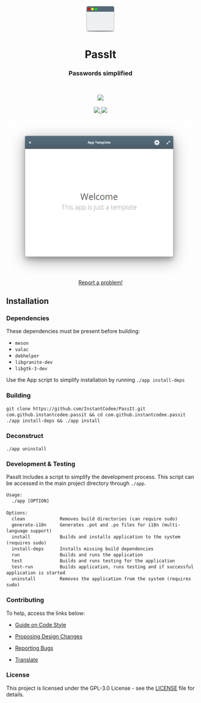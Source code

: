<div align="center">
  <span align="center"> <img width="80" height="70" class="center" src="https://github.com/InstantCodee/PassIt/blob/master/data/images/com.github.instantcodee.passit.png" alt="Icon"></span>
  <h1 align="center">PassIt</h1>
  <h3 align="center">Passwords simplified</h3>
</div>

<br/>

<p align="center">
    <a href="https://appcenter.elementary.io/com.github.instantcodee.passit">
        <img src="https://appcenter.elementary.io/badge.svg">
    </a>
</p>

<p align="center">
  <a href="https://github.com/InstantCodee/PassIt/blob/master/LICENSE">
    <img src="https://img.shields.io/badge/License-GPL-3.0-blue.svg">
  </a>
  <a href="https://github.com/InstantCodee/PassIt/releases">
    <img src="https://img.shields.io/badge/Release-v%201.0.0-orange.svg">
  </a>
</p>

<p align="center">
    <img  src="https://github.com/InstantCodee/PassIt/blob/master/data/images/screenshot.png" alt="Screenshot"> <br>
  <a href="https://github.com/InstantCodee/PassIt/issues/new"> Report a problem! </a>
</p>

## Installation

### Dependencies
These dependencies must be present before building:
 - `meson`
 - `valac`
 - `debhelper`
 - `libgranite-dev`
 - `libgtk-3-dev`


Use the App script to simplify installation by running `./app install-deps`

 ### Building

```
git clone https://github.com/InstantCodee/PassIt.git com.github.instantcodee.passit && cd com.github.instantcodee.passit
./app install-deps && ./app install
```

### Deconstruct

```
./app uninstall
```

### Development & Testing

PassIt includes a script to simplify the development process. This script can be accessed in the main project directory through `./app`.

```
Usage:
  ./app [OPTION]

Options:
  clean             Removes build directories (can require sudo)
  generate-i18n     Generates .pot and .po files for i18n (multi-language support)
  install           Builds and installs application to the system (requires sudo)
  install-deps      Installs missing build dependencies
  run               Builds and runs the application
  test              Builds and runs testing for the application
  test-run          Builds application, runs testing and if successful application is started
  uninstall         Removes the application from the system (requires sudo)
```

### Contributing

To help, access the links below:

- [Guide on Code Style](https://github.com/InstantCodee/PassIt/wiki/Guide-on-code-style)

- [Proposing Design Changes](https://github.com/InstantCodee/PassIt/wiki/Proposing-Design-Changes)

- [Reporting Bugs](https://github.com/InstantCodee/PassIt/wiki/Reporting-Bugs)

- [Translate](https://github.com/InstantCodee/PassIt/wiki/Translate)


### License
This project is licensed under the GPL-3.0 License - see the [LICENSE](LICENSE.md) file for details.
